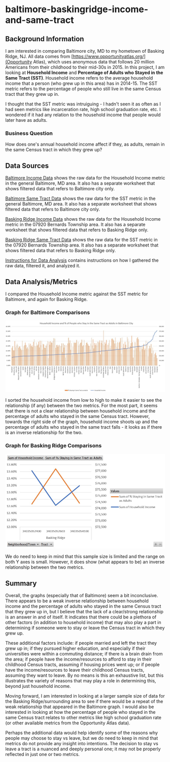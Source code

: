 # baltimore-baskingridge-income-and-same-tract 
## Background Information
I am interested in comparing Baltimore city, MD to my hometown of Basking Ridge, NJ. All data comes from [https://www.opportunityatlas.org/](Opportunity Atlas), which uses anonymous data that follows 20 million Americans from their childhood to their mid-30s in 2015. In this project, I am looking at __Household Income__ and __Percentage of Adults who Stayed in the Same Tract (SST)__. Household income refers to the average household income that a person (who grew up in this area) has in 2014-15. The SST metric refers to the percentage of people who still live in the same Census tract that they grew up in. 

I thought that the SST metric was intruiguing - I hadn't seen it as often as I had seen metrics like incarceration rate, high school graduation rate, etc. I wondered if it had any relation to the household income that people would later have as adults.

### Business Question 
How does one's annual household income affect if they, as adults, remain in the same Census tract in which they grew up? 

## Data Sources
[Baltimore Income Data](https://github.com/viv-sun/baltimore-baskingridge-income-and-same-tract/blob/master/Baltimore_Income%20Data.xlsx) shows the raw data for the Household Income metric in the general Baltimore, MD area. It also has a separate worksheet that shows filtered data that refers to Baltimore city only. 

[Baltimore Same Tract Data](https://github.com/viv-sun/baltimore-baskingridge-income-and-same-tract/blob/master/Baltimore_Same%20Tract%20Data.xlsx) shows the raw data for the SST metric in the general Baltimore, MD area. It also has a separate worksheet that shows filtered data that refers to Baltimore city only. 

[Basking Ridge Income Data](https://github.com/viv-sun/baltimore-baskingridge-income-and-same-tract/blob/master/Basking%20Ridge_Income%20Data.xlsx) shows the raw data for the Household Income metric in the 07920 Bernards Township area. It also has a separate worksheet that shows filtered data that refers to Basking Ridge only. 

[Basking Ridge Same Tract Data](https://github.com/viv-sun/baltimore-baskingridge-income-and-same-tract/blob/master/Basking%20Ridge_Same%20Tract%20Data.xlsx) shows the raw data for the SST metric in the 07920 Bernards Township area. It also has a separate worksheet that shows filtered data that refers to Basking Ridge only. 

[Instructions for Data Analysis](https://github.com/viv-sun/baltimore-baskingridge-income-and-same-tract/blob/master/Instructions%20for%20Data%20Analysis.docx) contains instructions on how I gathered the raw data, filtered it, and analyzed it.

## Data Analysis/Metrics 
I compared the Household Income metric against the SST metric for Baltimore, and again for Basking Ridge. 

### Graph for Baltimore Comparisons 
![alt text](https://github.com/viv-sun/baltimore-baskingridge-income-and-same-tract/blob/master/Baltimore_Same%20Tract%20vs%20Income%20Graph.jpg) 

I sorted the household income from low to high to make it easier to see the relationship (if any) between the two metrics. For the most part, it seems that there is not a clear relationship between household income and the percentage of adults who stayed in the same Census tract. However, towards the right side of the graph, household income shoots up and the percentage of adults who stayed in the same tract falls - it looks as if there is an inverse relationship for the two. 

### Graph for Basking Ridge Comparisons 
![alt text](https://github.com/viv-sun/baltimore-baskingridge-income-and-same-tract/blob/master/Basking%20Ridge_Same%20Tract%20vs%20Income%20Graph.jpg)

We do need to keep in mind that this sample size is limited and the range on both Y axes is small. However, it does show (what appears to be) an inverse relationship between the two metrics.  

## Summary 
Overall, the graphs (especially that of Baltimore) seem a bit inconclusive. There appears to be a weak inverse relationship between household income and the percentage of adults who stayed in the same Census tract that they grew up in, but I believe that the lack of a clear/strong relationship is an answer in and of itself. It indicates that there could be a plethora of other factors (in addition to household income) that may also play a part in determining if someone were to stay or leave the Census tract in which they grew up. 

These additional factors include: if people married and left the tract they grew up in; if they pursued higher education, and especially if their universities were within a commuting distance; if there is a brain drain from the area; if people have the income/resources to afford to stay in their childhood Census tracts, assuming if housing prices went up; or if people have the income/resources to leave their childhood Census tracts, assuming they want to leave. By no means is this an exhaustive list, but this illustrates the variety of reasons that may play a role in determining this, beyond just household income. 

Moving forward, I am interested in looking at a larger sample size of data for the Basking Ridge/surrounding area to see if there would be a repeat of the weak relationship that appeared in the Baltimore graph. I would also be interested in looking at how the percentage of people who stayed in the same Census tract relates to other metrics like high school graduation rate (or other available metrics from the Opportunity Atlas data). 

Perhaps the additional data would help identify some of the reasons why people may choose to stay vs leave, but we do need to keep in mind that metrics do not provide any insight into intentions. The decision to stay vs leave a tract is a nuanced and deeply personal one; it may not be properly reflected in just one or two metrics. 
